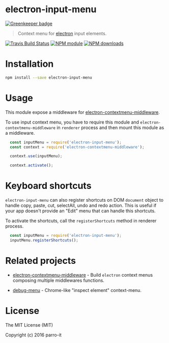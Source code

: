 # electron-input-menu

[![Greenkeeper badge](https://badges.greenkeeper.io/parro-it/electron-input-menu.svg)](https://greenkeeper.io/)

> Context menu for [electron](https://github.com/atom/electron) input elements.

[![Travis Build Status](https://img.shields.io/travis/parro-it/electron-input-menu.svg)](http://travis-ci.org/parro-it/electron-input-menu)
[![NPM module](https://img.shields.io/npm/v/electron-input-menu.svg)](https://npmjs.org/package/electron-input-menu)
[![NPM downloads](https://img.shields.io/npm/dt/electron-input-menu.svg)](https://npmjs.org/package/electron-input-menu)

# Installation

```bash
npm install --save electron-input-menu
```

# Usage

This module expose a middleware for [electron-contextmenu-middleware](https://github.com/parro-it/electron-contextmenu-middleware).

To use input context menu, you have to require this module and `electron-contextmenu-middleware` in `renderer` process and then mount this module as a middleware.

```js
  const inputMenu = require('electron-input-menu');
  const context = require('electron-contextmenu-middleware');

  context.use(inputMenu);

  context.activate();
```

# Keyboard shortcuts

`electron-input-menu` can also register shortcuts on DOM `document` object to handle copy, paste, cut, selectAll, undo and redo action. This is useful if your app doesn't provide an "Edit" menu that can handle this shortcuts.

To activate the shortcuts, call the `registerShortcuts` method in renderer process.

```js
  const inputMenu = require('electron-input-menu');
  inputMenu.registerShortcuts();
```


# Related projects

* [electron-contextmenu-middleware](https://github.com/parro-it/electron-contextmenu-middleware) - Build `electron` context menus composing multiple middlewares functions.

* [debug-menu](https://github.com/parro-it/debug-menu) - Chrome-like "inspect element" context-menu.



# License

The MIT License (MIT)

Copyright (c) 2016 parro-it
